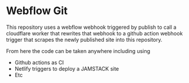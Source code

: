 # Webflow Git

This repository uses a webflow webhook triggered by publish to call a cloudflare worker that rewrites that webhook to a github action webhook trigger that scrapes the newly published site into this repository. 

From here the code can be taken anywhere including using
- Github actions as CI
- Netlify triggers to deploy a JAMSTACK site
- Etc
